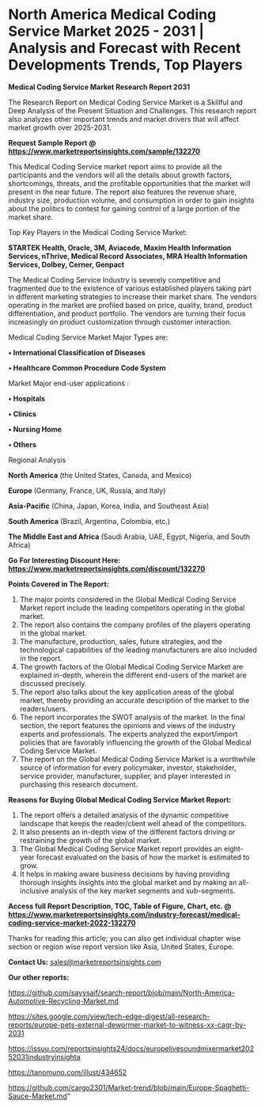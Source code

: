 # North America Medical Coding Service Market 2025 - 2031 | Analysis and Forecast with Recent Developments Trends, Top Players

<strong>Medical Coding Service Market Research Report 2031</strong>

The Research Report on Medical Coding Service Market is a Skillful and Deep Analysis of the Present Situation and Challenges. This research report also analyzes other important trends and market drivers that will affect market growth over 2025-2031.

<strong>Request Sample Report @ <a href=https://www.marketreportsinsights.com/sample/132270>https://www.marketreportsinsights.com/sample/132270</a></strong>

This Medical Coding Service market report aims to provide all the participants and the vendors will all the details about growth factors, shortcomings, threats, and the profitable opportunities that the market will present in the near future. The report also features the revenue share, industry size, production volume, and consumption in order to gain insights about the politics to contest for gaining control of a large portion of the market share.

Top Key Players in the Medical Coding Service Market:

<strong>STARTEK Health, Oracle, 3M, Aviacode, Maxim Health Information Services, nThrive, Medical Record Associates, MRA Health Information Services, Dolbey, Cerner, Genpact</strong>

The Medical Coding Service Industry is severely competitive and fragmented due to the existence of various established players taking part in different marketing strategies to increase their market share. The vendors operating in the market are profiled based on price, quality, brand, product differentiation, and product portfolio. The vendors are turning their focus increasingly on product customization through customer interaction.

Medical Coding Service Market Major Types are:

<strong>• International Classification of Diseases

• Healthcare Common Procedure Code System</strong>

Market Major end-user applications :

<strong>• Hospitals

• Clinics

• Nursing Home

• Others</strong>

Regional Analysis

</u><strong><b>North America</b></strong> (the United States, Canada, and Mexico)

<strong><b>Europe </b></strong>(Germany, France, UK, Russia, and Italy)

<strong><b>Asia-Pacific</b></strong> (China, Japan, Korea, India, and Southeast Asia)

<strong><b>South America</b></strong> (Brazil, Argentina, Colombia, etc.)

<strong><b>The Middle East and Africa</b></strong> (Saudi Arabia, UAE, Egypt, Nigeria, and South Africa)

<strong>Go For Interesting Discount Here: <a href=https://www.marketreportsinsights.com/discount/132270>https://www.marketreportsinsights.com/discount/132270</a></strong>

<strong>Points Covered in The Report:</strong>
<ol>
  <li>The major points considered in the Global Medical Coding Service Market report include the leading competitors operating in the global market.</li>
  <li>The report also contains the company profiles of the players operating in the global market.</li>
  <li>The manufacture, production, sales, future strategies, and the technological capabilities of the leading manufacturers are also included in the report.</li>
  <li>The growth factors of the Global Medical Coding Service Market are explained in-depth, wherein the different end-users of the market are discussed precisely.</li>
  <li>The report also talks about the key application areas of the global market, thereby providing an accurate description of the market to the readers/users.</li>
  <li>The report incorporates the SWOT analysis of the market. In the final section, the report features the opinions and views of the industry experts and professionals. The experts analyzed the export/import policies that are favorably influencing the growth of the Global Medical Coding Service Market.</li>
  <li>The report on the Global Medical Coding Service Market is a worthwhile source of information for every policymaker, investor, stakeholder, service provider, manufacturer, supplier, and player interested in purchasing this research document.</li>
</ol>
<strong>Reasons for Buying Global Medical Coding Service Market Report:</strong>

<ol>
  <li>The report offers a detailed analysis of the dynamic competitive landscape that keeps the reader/client well ahead of the competitors.</li>
  <li>It also presents an in-depth view of the different factors driving or restraining the growth of the global market.</li>
  <li>The Global Medical Coding Service Market report provides an eight-year forecast evaluated on the basis of how the market is estimated to grow.</li>
  <li>It helps in making aware business decisions by having providing thorough insights insights into the global market and by making an all-inclusive analysis of the key market segments and sub-segments.</li>
</ol>
<strong>Access full Report Description, TOC, Table of Figure, Chart, etc. @ <a href=https://www.marketreportsinsights.com/industry-forecast/medical-coding-service-market-2022-132270>https://www.marketreportsinsights.com/industry-forecast/medical-coding-service-market-2022-132270</a></strong>


Thanks for reading this article; you can also get individual chapter wise section or region wise report version like Asia, United States, Europe.

<strong>Contact Us:</strong>
sales@marketreportsinsights.com

<strong>Our other reports:</strong>

<a href=https://github.com/sayysaif/search-report/blob/main/North-America-Automotive-Recycling-Market.md>https://github.com/sayysaif/search-report/blob/main/North-America-Automotive-Recycling-Market.md</a>

<a href=https://sites.google.com/view/tech-edge-digest/all-research-reports/europe-pets-external-dewormer-market-to-witness-xx-cagr-by-2031>https://sites.google.com/view/tech-edge-digest/all-research-reports/europe-pets-external-dewormer-market-to-witness-xx-cagr-by-2031</a>

<a href=https://issuu.com/reportsinsights24/docs/europelivesoundmixermarket20252031industryinsighta>https://issuu.com/reportsinsights24/docs/europelivesoundmixermarket20252031industryinsighta</a>

<a href=https://tanomuno.com/illust/434652>https://tanomuno.com/illust/434652</a>

<a href=https://github.com/cargo2301/Market-trend/blob/main/Europe-Spaghetti-Sauce-Market.md>https://github.com/cargo2301/Market-trend/blob/main/Europe-Spaghetti-Sauce-Market.md</a>"
